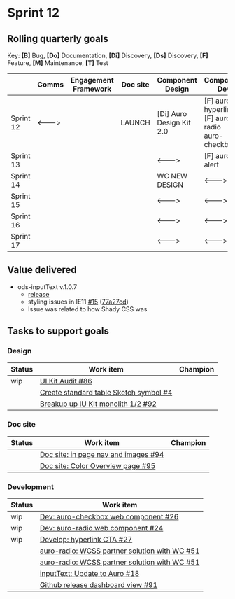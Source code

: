 # Sprint 12

## Rolling quarterly goals

Key:
**[B]** Bug,
**[Do]** Documentation,
**[Di]** Discovery,
**[Ds]** Discovery,
**[F]** Feature,
**[M]** Maintenance,
**[T]** Test


||Comms|Engagement Framework|Doc site|Component Design|Component Dev|
|---|---|---|---|---|---
|Sprint 12|<--->||LAUNCH|[Di] Auro Design Kit 2.0|[F] auro-hyperlink<br>[F] auro-radio<br>auro-checkbox|
|Sprint 13||||<--->|[F] auro-alert|
|Sprint 14||||WC NEW DESIGN|<--->|
|Sprint 15||||<--->|<--->|
|Sprint 16||||<--->|<--->|
|Sprint 17||||<--->|<--->|

## Value delivered

- ods-inputText v.1.0.7
    - [release](https://github.com/AlaskaAirlines/ods-inputtext/releases/tag/v1.0.7)
    - styling issues in IE11 [#15](https://github.com/AlaskaAirlines/OrionStatelessComponents__ods-inputtext/issues/15) ([77a27cd](https://github.com/AlaskaAirlines/OrionStatelessComponents__ods-inputtext/commit/77a27cd4ddc6491b4e6dc94d2c8935e5349be2d8))
    - Issue was related to how Shady CSS was 

## Tasks to support goals

### Design

| Status | Work item| Champion
|---|---|---
|wip|[UI Kit Audit #86](https://github.com/AlaskaAirlines/auro_docs/issues/86)
||[Create standard table Sketch symbol #4](https://github.com/AlaskaAirlines/auro-table/issues/4)
||[Breakup up IU KIt monolith 1/2 #92](https://github.com/AlaskaAirlines/auro_docs/issues/92)

### Doc site

| Status | Work item| Champion
|---|---|---
||[Doc site: in page nav and images #94](https://github.com/AlaskaAirlines/auro_docs/issues/94)
||[Doc site: Color Overview page #95](https://github.com/AlaskaAirlines/auro_docs/issues/95)


### Development

| Status | Work item
|---|---
|wip|[Dev: auro-checkbox web component #26](https://github.com/AlaskaAirlines/ods-inputoptions/issues/26)
|wip|[Dev: auro-radio web component #24](https://github.com/AlaskaAirlines/ods-inputoptions/issues/24)
|wip|[Develop: hyperlink CTA #27](https://github.com/AlaskaAirlines/ods-hyperlink/issues/27)
||[auro-radio: WCSS partner solution with WC #51](https://github.com/AlaskaAirlines/WebCoreStyleSheets/issues/51)
||[auro-radio: WCSS partner solution with WC #51](https://github.com/AlaskaAirlines/WebCoreStyleSheets/issues/51)
||[inputText: Update to Auro #18](https://github.com/AlaskaAirlines/ods-inputtext/issues/18)
||[Github release dashboard view #91](https://github.com/AlaskaAirlines/auro_docs/issues/91)
